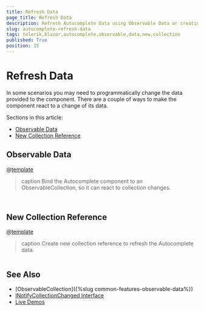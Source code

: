 ```yaml
---
title: Refresh Data
page_title: Refresh Data
description: Refresh Autocomplete Data using Observable Data or creating a new Collection reference.
slug: autocomplete-refresh-data
tags: telerik,blazor,autocomplete,observable,data,new,collection
published: True
position: 15
---
```


# Refresh Data

In some scenarios you may need to programmatically change the data provided to the component. There are a couple of ways to make the component react to a change of its data.

Sections in this article:
- [Observable Data](#observable-data)
- [New Collection Reference](#new-collection-reference)

## Observable Data

@[template](/_contentTemplates/common/observable-data-intro.md#observable-data-intro)


>caption Bind the Autocomplete component to an ObservableCollection, so it can react to collection changes.

````CSHTML


````

## New Collection Reference

@[template](/_contentTemplates/common/observable-data-intro.md#new-collection-reference)

>caption Create new collection reference to refresh the Autocomplete data.

````CSHTML

````


## See Also

  * [ObservableCollection]({%slug common-features-observable-data%})
  * [INotifyCollectionChanged Interface](https://docs.microsoft.com/en-us/dotnet/api/system.collections.specialized.inotifycollectionchanged?view=netframework-4.8)
  * [Live Demos](https://demos.telerik.com/blazor-ui/)